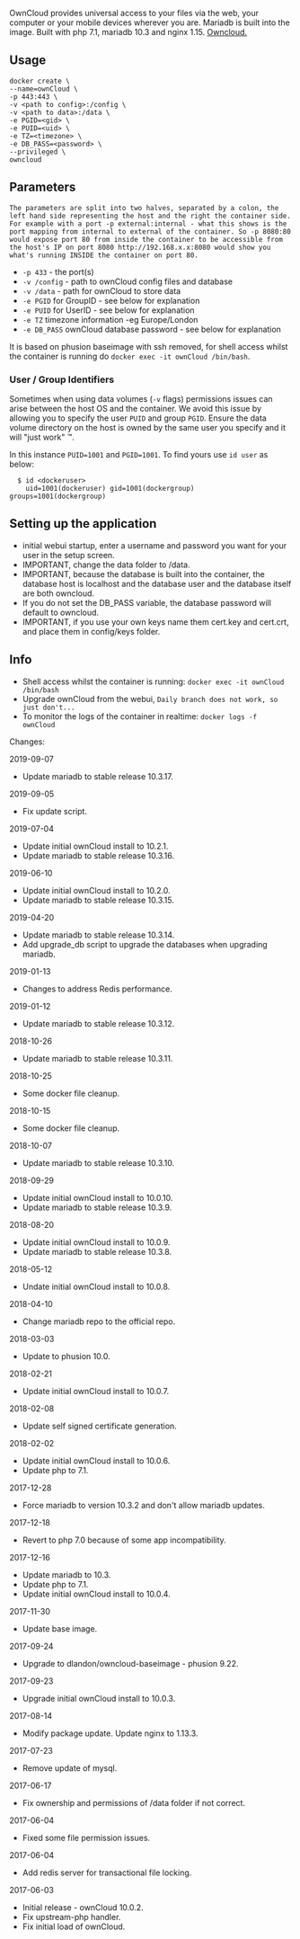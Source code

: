 OwnCloud provides universal access to your files via the web, your computer or your mobile devices wherever you are. Mariadb is built into the image. Built with php 7.1, mariadb 10.3 and nginx 1.15. [Owncloud.](https://owncloud.org/)

## Usage

```
docker create \
--name=ownCloud \
-p 443:443 \
-v <path to config>:/config \
-v <path to data>:/data \
-e PGID=<gid> \
-e PUID=<uid> \
-e TZ=<timezone> \
-e DB_PASS=<password> \
--privileged \
owncloud
```

## Parameters

`The parameters are split into two halves, separated by a colon, the left hand side representing the host and the right the container side. 
For example with a port -p external:internal - what this shows is the port mapping from internal to external of the container.
So -p 8080:80 would expose port 80 from inside the container to be accessible from the host's IP on port 8080
http://192.168.x.x:8080 would show you what's running INSIDE the container on port 80.`


* `-p 433` - the port(s)
* `-v /config` - path to ownCloud config files and database
* `-v /data` - path for ownCloud to store data
* `-e PGID` for GroupID - see below for explanation
* `-e PUID` for UserID - see below for explanation
* `-e TZ` timezone information -eg Europe/London
* `-e DB_PASS` ownCloud database password - see below for explanation

It is based on phusion baseimage with ssh removed, for shell access whilst the container is running do `docker exec -it ownCloud /bin/bash`.

### User / Group Identifiers

Sometimes when using data volumes (`-v` flags) permissions issues can arise between the host OS and the container. We avoid this issue by allowing you to specify the user `PUID` and group `PGID`. Ensure the data volume directory on the host is owned by the same user you specify and it will "just work" ™.

In this instance `PUID=1001` and `PGID=1001`. To find yours use `id user` as below:

```
  $ id <dockeruser>
    uid=1001(dockeruser) gid=1001(dockergroup) groups=1001(dockergroup)
```

## Setting up the application
* initial webui startup, enter a username and password you want for your user in the setup screen.
* IMPORTANT, change the data folder to /data.
* IMPORTANT, because the database is built into the container, the database host is localhost and the database user and the database itself are both owncloud.
*  If you do not set the DB_PASS variable, the database password will default to owncloud.
* IMPORTANT, if you use your own keys name them cert.key and cert.crt, and place them in config/keys folder.
## Info

* Shell access whilst the container is running: `docker exec -it ownCloud /bin/bash`
* Upgrade ownCloud from the webui, `Daily branch does not work, so just don't...`
* To monitor the logs of the container in realtime: `docker logs -f ownCloud`

Changes:

2019-09-07
- Update mariadb to stable release 10.3.17.

2019-09-05
- Fix update script.

2019-07-04
- Update initial ownCloud install to 10.2.1.
- Update mariadb to stable release 10.3.16.

2019-06-10
- Update initial ownCloud install to 10.2.0.
- Update mariadb to stable release 10.3.15.

2019-04-20
- Update mariadb to stable release 10.3.14.
- Add upgrade_db script to upgrade the databases when upgrading mariadb.

2019-01-13
- Changes to address Redis performance.

2019-01-12
- Update mariadb to stable release 10.3.12.

2018-10-26
- Update mariadb to stable release 10.3.11.

2018-10-25
- Some docker file cleanup.

2018-10-15
- Some docker file cleanup.

2018-10-07
- Update mariadb to stable release 10.3.10.

2018-09-29
- Update initial ownCloud install to 10.0.10.
- Update mariadb to stable release 10.3.9.

2018-08-20
- Update initial ownCloud install to 10.0.9.
- Update mariadb to stable release 10.3.8.

2018-05-12
- Undate initial ownCloud install to 10.0.8.

2018-04-10
- Change mariadb repo to the official repo.

2018-03-03
- Update to phusion 10.0.

2018-02-21
- Update initial ownCloud install to 10.0.7.

2018-02-08
- Update self signed certificate generation.

2018-02-02
- Update initial ownCloud install to 10.0.6.
- Update php to 7.1.

2017-12-28
- Force mariadb to version 10.3.2 and don't allow mariadb updates.

2017-12-18
- Revert to php 7.0 because of some app incompatibility.

2017-12-16
- Update mariadb to 10.3.
- Update php to 7.1.
- Update initial ownCloud install to 10.0.4.

2017-11-30
- Update base image.

2017-09-24
- Upgrade to dlandon/owncloud-baseimage - phusion 9.22.

2017-09-23
- Upgrade initial ownCloud install to 10.0.3.

2017-08-14
- Modify package update.  Update nginx to 1.13.3.

2017-07-23
- Remove update of mysql.

2017-06-17
- Fix ownership and permissions of /data folder if not correct.

2017-06-04
- Fixed some file permission issues.

2017-06-04
- Add redis server for transactional file locking.

2017-06-03
- Initial release - ownCloud 10.0.2.
- Fix upstream-php handler.
- Fix initial load of ownCloud.
